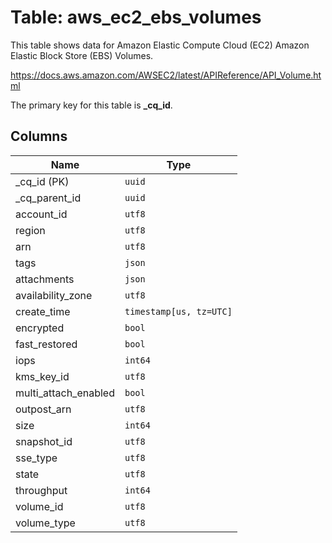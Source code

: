# Table: aws_ec2_ebs_volumes

This table shows data for Amazon Elastic Compute Cloud (EC2) Amazon Elastic Block Store (EBS) Volumes.

https://docs.aws.amazon.com/AWSEC2/latest/APIReference/API_Volume.html

The primary key for this table is **_cq_id**.

## Columns

| Name          | Type          |
| ------------- | ------------- |
|_cq_id (PK)|`uuid`|
|_cq_parent_id|`uuid`|
|account_id|`utf8`|
|region|`utf8`|
|arn|`utf8`|
|tags|`json`|
|attachments|`json`|
|availability_zone|`utf8`|
|create_time|`timestamp[us, tz=UTC]`|
|encrypted|`bool`|
|fast_restored|`bool`|
|iops|`int64`|
|kms_key_id|`utf8`|
|multi_attach_enabled|`bool`|
|outpost_arn|`utf8`|
|size|`int64`|
|snapshot_id|`utf8`|
|sse_type|`utf8`|
|state|`utf8`|
|throughput|`int64`|
|volume_id|`utf8`|
|volume_type|`utf8`|